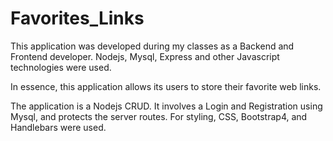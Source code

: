 # Favorites_Links
This application was developed during my classes as a Backend and Frontend developer. Nodejs, Mysql, Express and other Javascript technologies were used.

In essence, this application allows its users to store their favorite web links.

The application is a Nodejs CRUD. It involves a Login and Registration using Mysql, and protects the server routes. For styling, CSS, Bootstrap4, and Handlebars were used.
